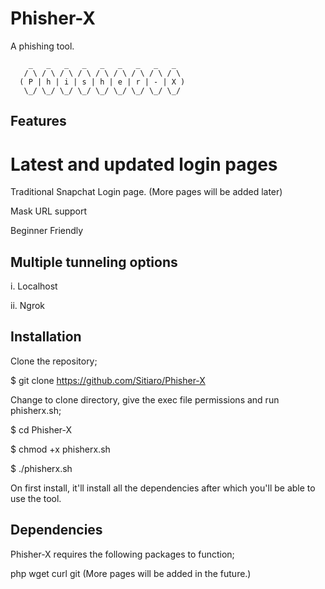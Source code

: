 # Phisher-X
A phishing tool.


        _   _   _   _   _   _   _   _   _  
       / \ / \ / \ / \ / \ / \ / \ / \ / \ 
      ( P | h | i | s | h | e | r | - | X )
       \_/ \_/ \_/ \_/ \_/ \_/ \_/ \_/ \_/ 
       
 
## Features ##

# Latest and updated login pages

Traditional Snapchat Login page.
(More pages will be added later)

Mask URL support

Beginner Friendly

## Multiple tunneling options ##

i. Localhost

ii. Ngrok

## Installation ##

Clone the repository; 

$ git clone https://github.com/Sitiaro/Phisher-X

Change to clone directory, give the exec file permissions and run phisherx.sh;

$ cd Phisher-X

$ chmod +x phisherx.sh

$ ./phisherx.sh

On first install, it'll install all the dependencies after which you'll be able to use the tool.

## Dependencies ##

Phisher-X requires the following packages to function;

php
wget
curl
git
(More pages will be added in the future.)
